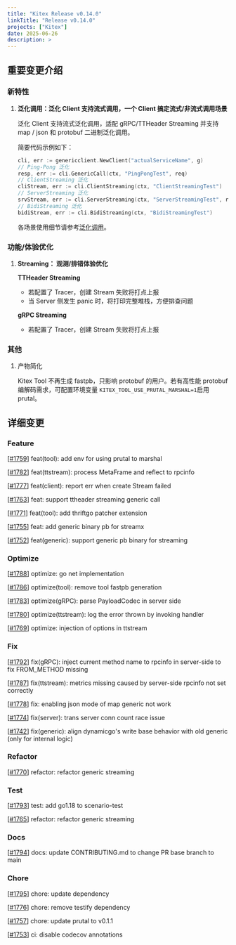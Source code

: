 ```yaml
---
title: "Kitex Release v0.14.0"
linkTitle: "Release v0.14.0"
projects: ["Kitex"]
date: 2025-06-26
description: >
---
```


## **重要变更介绍**

### **新特性**
1. **泛化调用：泛化 Client 支持流式调用，一个 Client 搞定流式/非流式调用场景**

   泛化 Client 支持流式泛化调用，适配 gRPC/TTHeader Streaming 并支持 map / json 和 protobuf 二进制泛化调用。

   简要代码示例如下：
   ```go
   cli, err := genericclient.NewClient("actualServiceName", g)
   // Ping-Pong 泛化
   resp, err := cli.GenericCall(ctx, "PingPongTest", req)
   // ClientStreaming 泛化
   cliStream, err := cli.ClientStreaming(ctx, "ClientStreamingTest")
   // ServerStreaming 泛化
   srvStream, err := cli.ServerStreaming(ctx, "ServerStreamingTest", req)
   // BidiStreaming 泛化
   bidiStream, err := cli.BidiStreaming(ctx, "BidiStreamingTest")
   ```
   
   各场景使用细节请参考[泛化调用](/zh/docs/kitex/tutorials/advanced-feature/generic-call/basic_usage)。

### **功能/体验优化**
1. **Streaming： 观测/排错体验优化**

   **TTHeader Streaming**
   - 若配置了 Tracer，创建 Stream 失败将打点上报
   - 当 Server 侧发生 panic 时，将打印完整堆栈，方便排查问题

   **gRPC Streaming**
   - 若配置了 Tracer，创建 Stream 失败将打点上报

### **其他**
1. 产物简化

   Kitex Tool 不再生成 fastpb，只影响 protobuf 的用户。若有高性能 protobuf 编解码需求，可配置环境变量 `KITEX_TOOL_USE_PRUTAL_MARSHAL=1`启用 prutal。

## **详细变更**
### Feature
[[#1759](https://github.com/cloudwego/kitex/pull/1759)] feat(tool): add env for using prutal to marshal

[[#1782](https://github.com/cloudwego/kitex/pull/1782)] feat(ttstream): process MetaFrame and reflect to rpcinfo

[[#1777](https://github.com/cloudwego/kitex/pull/1777)] feat(client): report err when create Stream failed

[[#1763](https://github.com/cloudwego/kitex/pull/1763)] feat: support ttheader streaming generic call

[[#1771](https://github.com/cloudwego/kitex/pull/1771)] feat(tool): add thriftgo patcher extension

[[#1755](https://github.com/cloudwego/kitex/pull/1755)] feat: add generic binary pb for streamx

[[#1752](https://github.com/cloudwego/kitex/pull/1752)] feat(generic): support generic pb binary for streaming

### Optimize
[[#1788](https://github.com/cloudwego/kitex/pull/1788)] optimize: go net implementation

[[#1786](https://github.com/cloudwego/kitex/pull/1786)] optimize(tool): remove tool fastpb generation

[[#1783](https://github.com/cloudwego/kitex/pull/1783)] optimize(gRPC): parse PayloadCodec in server side

[[#1780](https://github.com/cloudwego/kitex/pull/1780)] optimize(ttstream): log the error thrown by invoking handler

[[#1769](https://github.com/cloudwego/kitex/pull/1769)] optimize: injection of options in ttstream

### Fix
[[#1792](https://github.com/cloudwego/kitex/pull/1792)] fix(gRPC): inject current method name to rpcinfo in server-side to fix FROM_METHOD missing

[[#1787](https://github.com/cloudwego/kitex/pull/1787)] fix(ttstream): metrics missing caused by server-side rpcinfo not set correctly

[[#1778](https://github.com/cloudwego/kitex/pull/1778)] fix: enabling json mode of map generic not work

[[#1774](https://github.com/cloudwego/kitex/pull/1774)] fix(server): trans server conn count race issue

[[#1742](https://github.com/cloudwego/kitex/pull/1742)] fix(generic): align dynamicgo's write base behavior with old generic (only for internal logic)

### Refactor
[[#1770](https://github.com/cloudwego/kitex/pull/1770)] refactor: refactor generic streaming

### Test
[[#1793](https://github.com/cloudwego/kitex/pull/1793)] test: add go1.18 to scenario-test

[[#1765](https://github.com/cloudwego/kitex/pull/1765)] refactor: refactor generic streaming

### Docs
[[#1794](https://github.com/cloudwego/kitex/pull/1794)] docs: update CONTRIBUTING.md to change PR base branch to main

### Chore
[[#1795](https://github.com/cloudwego/kitex/pull/1795)] chore: update dependency

[[#1776](https://github.com/cloudwego/kitex/pull/1776)] chore: remove testify dependency

[[#1757](https://github.com/cloudwego/kitex/pull/1757)] chore: update prutal to v0.1.1

[[#1753](https://github.com/cloudwego/kitex/pull/1753)] ci: disable codecov annotations
